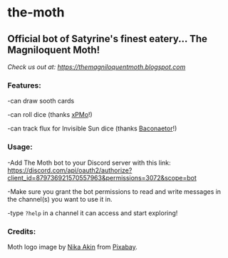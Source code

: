 # the-moth
## Official bot of Satyrine's finest eatery... The Magniloquent Moth!

*Check us out at: https://themagniloquentmoth.blogspot.com*

### Features:

-can draw sooth cards

-can roll dice (thanks [xPMo](https://github.com/xPMo)!)

-can track flux for Invisible Sun dice (thanks [Baconaetor](https://github.com/Baconaetor)!)

### Usage:
-Add The Moth bot to your Discord server with this link:
https://discord.com/api/oauth2/authorize?client_id=879736921570557963&permissions=3072&scope=bot

-Make sure you grant the bot permissions to read and write messages in the channel(s) you want to use it in.

-type ```?help``` in a channel it can access and start exploring!

### Credits:
Moth logo image by <a href="https://pixabay.com/users/nika_akin-13521770/?utm_source=link-attribution&amp;utm_medium=referral&amp;utm_campaign=image&amp;utm_content=4658451">Nika Akin</a> from <a href="https://pixabay.com/?utm_source=link-attribution&amp;utm_medium=referral&amp;utm_campaign=image&amp;utm_content=4658451">Pixabay</a>.
